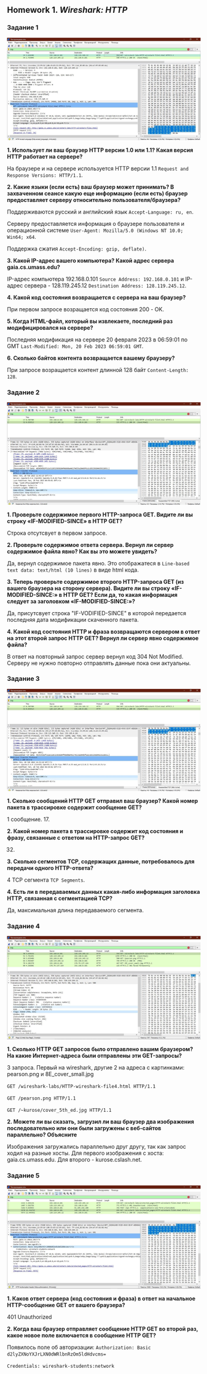 ## Homework 1. ***Wireshark: HTTP***
### Задание 1

![alt text](https://github.com/AlexPolarBear/ComputerNetworks/blob/Homework_1/Screen/%D0%97%D0%B0%D0%B4%D0%B0%D0%BD%D0%B8%D0%B5%201.jpg)

**1. Использует ли ваш браузер HTTP версии 1.0 или 1.1? Какая версия HTTP работает на сервере?**

На браузере и на сервере используется HTTP версии 1.1 `Request and Response Versions: HTTP/1.1`.

**2. Какие языки (если есть) ваш браузер может принимать? В захваченном сеансе какую еще информацию (если есть) браузер предоставляет серверу относительно пользователя/браузера?**

Поддерживаются русский и английский язык `Accept-Language: ru, en`.

Cерверу предоставляется информация о браузере пользователя и операционной системе `User-Agent: Mozilla/5.0 (Windows NT 10.0; Win64; x64`.

Поддержка сжатия `Accept-Encoding: gzip, deflate)`.

**3. Какой IP-адрес вашего компьютера? Какой адрес сервера gaia.cs.umass.edu?**

IP-адрес компьютера 192.168.0.101 `Source Address: 192.168.0.101` и IP-адрес сервера - 128.119.245.12 `Destination Address: 128.119.245.12`.

**4. Какой код состояния возвращается с сервера на ваш браузер?**

При первом запросе возращается код состояния 200 - OK.

**5. Когда HTML-файл, который вы извлекаете, последний раз модифицировался на сервере?**

Последняя модификация на сервере 20 февраля 2023 в 06:59:01 по GMT `Last-Modified: Mon, 20 Feb 2023 06:59:01 GMT`.

**6. Сколько байтов контента возвращается вашему браузеру?**

При запросе возращается контент длинной 128 байт `Content-Length: 128`.

### Задание 2

![alt text](https://github.com/AlexPolarBear/ComputerNetworks/blob/Homework_1/Screen/%D0%97%D0%B0%D0%B4%D0%B0%D0%BD%D0%B8%D0%B5%202.jpg)

**1. Проверьте содержимое первого HTTP-запроса GET. Видите ли вы строку «IF-MODIFIED-SINCE» в HTTP GET?**

Строка отсутсвует в первом запросе.

**2. Проверьте содержимое ответа сервера. Вернул ли сервер содержимое файла явно? Как вы это можете увидеть?**

Да, вернул содержимое пакета явно. Это отображатеся в `Line-based text data: text/html (10 lines)` в виде html кода.

**3. Теперь проверьте содержимое второго HTTP-запроса GET (из вашего браузера на сторону сервера). Видите ли вы строку «IF-MODIFIED-SINCE:» в HTTP GET? Если да, то какая информация следует за заголовком «IF-MODIFIED-SINCE:»?**

Да, присутсвует строка "IF-VODIFIED-SINCE" в которой передается последняя дата модификации скаченного пакета.

**4. Какой код состояния HTTP и фраза возвращаются сервером в ответ на этот второй запрос HTTP GET? Вернул ли сервер явно содержимое файла?**

В ответ на повторный запрос сервер вернул код 304 Not Modified. Серверу не нужно повторно отправлять данные пока они актуальны.

### Задание 3

![alt text](https://github.com/AlexPolarBear/ComputerNetworks/blob/Homework_1/Screen/%D0%97%D0%B0%D0%B4%D0%B0%D0%BD%D0%B8%D0%B5%203.jpg)

**1. Сколько сообщений HTTP GET отправил ваш браузер? Какой номер пакета в трассировке содержит сообщение GET?**

1 сообщение. 17.

**2. Какой номер пакета в трассировке содержит код состояния и фразу, связанные с ответом на HTTP-запрос GET?**

32.

**3. Сколько сегментов TCP, содержащих данные, потребовалось для передачи одного HTTP-ответа?**

4 TCP сегмента `TCP Segments`.

**4. Есть ли в передаваемых данных какая-либо информация заголовка HTTP, связанная с сегментацией TCP?**

Да, максимальная длина передаваемого сегмента.

### Задание 4

![alt text](https://github.com/AlexPolarBear/ComputerNetworks/blob/Homework_1/Screen/%D0%97%D0%B0%D0%B4%D0%B0%D0%BD%D0%B8%D0%B5%204.jpg)

**1. Сколько HTTP GET запросов было отправлено вашим браузером? На какие Интернет-адреса были отправлены эти GET-запросы?**

3 запроса. Первый на wireshark, другие 2 на адреса с картинками: pearson.png и 8E_cover_small.jpg

`GET /wireshark-labs/HTTP-wireshark-file4.html HTTP/1.1`

`GET /pearson.png HTTP/1.1`

`GET /~kurose/cover_5th_ed.jpg HTTP/1.1`

**2. Можете ли вы сказать, загрузил ли ваш браузер два изображения последовательно или они были загружены с веб-сайтов параллельно? Объясните**

Изображения загружались параллельно друг другу, так как запрос ходил на разные хосты. Для первого изображения с хоста: gaia.cs.umass.edu. Для второго - kurose.cslash.net.

### Задание 5

![alt text](https://github.com/AlexPolarBear/ComputerNetworks/blob/Homework_1/Screen/%D0%97%D0%B0%D0%B4%D0%B0%D0%BD%D0%B8%D0%B5%205.jpg)

**1. Каков ответ сервера (код состояния и фраза) в ответ на начальное HTTP-сообщение GET от вашего браузера?**

401 Unauthorized

**2. Когда ваш браузер отправляет сообщение HTTP GET во второй раз, какое новое поле включается в сообщение HTTP GET?**

Появилось поле об авторизации: `Authorization: Basic d2lyZXNoYXJrLXN0dWRlbnRzOm5ldHdvcms=`

`Credentials: wireshark-students:network`

